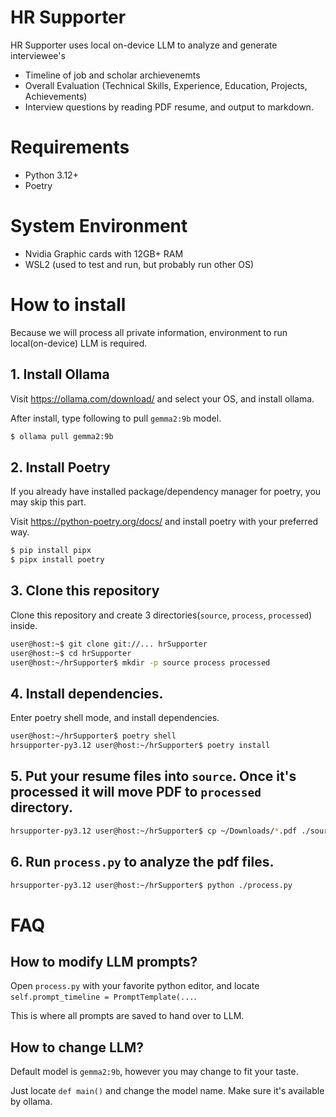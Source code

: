 # HR Supporter

HR Supporter uses local on-device LLM to analyze and generate interviewee's
- Timeline of job and scholar archievenemts
- Overall Evaluation (Technical Skills, Experience, Education, Projects, Achievements)
- Interview questions
by reading PDF resume, and output to markdown.

# Requirements
- Python 3.12+
- Poetry

# System Environment
- Nvidia Graphic cards with 12GB+ RAM
- WSL2 (used to test and run, but probably run other OS)

# How to install
Because we will process all private information, environment to run local(on-device) LLM is required.

## 1. Install Ollama
Visit https://ollama.com/download/ and select your OS, and install ollama.

After install, type following to pull `gemma2:9b` model.

```sh
$ ollama pull gemma2:9b
```

## 2. Install Poetry
If you already have installed package/dependency manager for poetry, you may skip this part.

Visit https://python-poetry.org/docs/ and install poetry with your preferred way.

```sh
$ pip install pipx
$ pipx install poetry
```


## 3. Clone this repository
Clone this repository and create 3 directories(`source`, `process`, `processed`) inside.

```sh
user@host:~$ git clone git://... hrSupporter
user@host:~$ cd hrSupporter
user@host:~/hrSupporter$ mkdir -p source process processed
```

## 4. Install dependencies.
Enter poetry shell mode, and install dependencies.
```sh
user@host:~/hrSupporter$ poetry shell
hrsupporter-py3.12 user@host:~/hrSupporter$ poetry install
```

## 5. Put your resume files into `source`. Once it's processed it will move PDF to `processed` directory.
```sh
hrsupporter-py3.12 user@host:~/hrSupporter$ cp ~/Downloads/*.pdf ./source
```

## 6. Run `process.py` to analyze the pdf files.
```sh
hrsupporter-py3.12 user@host:~/hrSupporter$ python ./process.py
```

# FAQ

## How to modify LLM prompts?
Open `process.py` with your favorite python editor, and locate `self.prompt_timeline = PromptTemplate(...`.

This is where all prompts are saved to hand over to LLM.

## How to change LLM?
Default model is `gemma2:9b`, however you may change to fit your taste.

Just locate `def main()` and change the model name. Make sure it's available by ollama.